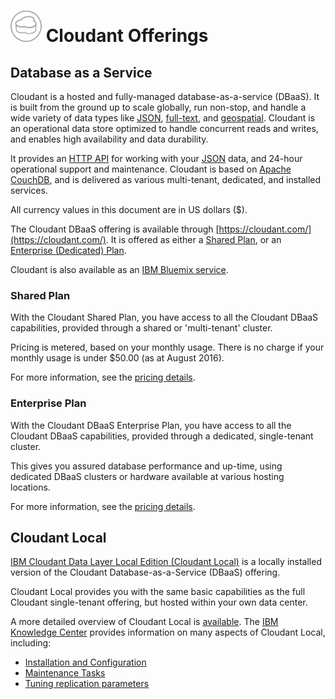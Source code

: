 # ![alt tag](../images/cloudantbasics_icon.png) Cloudant Offerings

## Database as a Service

Cloudant is a hosted and fully-managed database-as-a-service (DBaaS).
It is built from the ground up to scale globally,
run non-stop,
and handle a wide variety of data types like [JSON](../basics/index.html#json),
[full-text](../api/cloudant_query.html#creating-an-index),
and [geospatial](../api/cloudant-geo.html).
Cloudant is an operational data store optimized to handle concurrent reads and writes,
and enables high availability and data durability.

It provides an [HTTP API](../basics/index.html#http-api) for working with your [JSON](../basics/index.html#json) data,
and 24-hour operational support and maintenance.
Cloudant is based on [Apache CouchDB](http://couchdb.apache.org/),
and is delivered as various multi-tenant, dedicated, and installed services.

<aside class="warning" role="complementary" aria-label="pricing">All currency values in this document are in US dollars ($).</aside>

The Cloudant DBaaS offering is available through [https://cloudant.com/](https://cloudant.com/).
It is offered as either a [Shared Plan](index.html#shared-plan),
or an [Enterprise (Dedicated) Plan](index.html#enterprise-plan).

Cloudant is also available as an [IBM Bluemix service](bluemix.html).

### Shared Plan

With the Cloudant Shared Plan,
you have access to all the Cloudant DBaaS capabilities,
provided through a shared or 'multi-tenant' cluster.

Pricing is metered,
based on your monthly usage.
There is no charge if your monthly usage is under $50.00 (as at August 2016).

For more information,
see the [pricing details](https://cloudant.com/product/pricing/).

### Enterprise Plan

With the Cloudant DBaaS Enterprise Plan,
you have access to all the Cloudant DBaaS capabilities,
provided through a dedicated, single-tenant cluster.

This gives you assured database performance and up-time,
using dedicated DBaaS clusters or hardware available at various hosting locations.

For more information,
see the [pricing details](https://cloudant.com/product/pricing/).

## Cloudant Local

<a href="https://www.ibm.com/support/knowledgecenter/SSTPQH_1.0.0/com.ibm.cloudant.local.doc/SSTPQH_1.0.0_welcome.html" target="_blank">IBM Cloudant Data Layer Local Edition (Cloudant Local)</a> is a locally installed version of the Cloudant Database-as-a-Service (DBaaS) offering.

Cloudant Local provides you with the same basic capabilities as the full Cloudant single-tenant offering,
but hosted within your own data center.

A more detailed overview of Cloudant Local is <a href="http://www-01.ibm.com/support/knowledgecenter/SSTPQH_1.0.0/com.ibm.cloudant.local.install.doc/topics/clinstall_cloudant_local_overview.html?lang=en-us" target="_blank">available</a>.
The <a href="http://www-01.ibm.com/support/knowledgecenter/SSTPQH_1.0.0/com.ibm.cloudant.local.doc/SSTPQH_1.0.0_welcome.html?lang=en" target="_blank">IBM Knowledge Center</a> provides information on many aspects of Cloudant Local,
including:

- <a href="http://www.ibm.com/support/knowledgecenter/SSTPQH_1.0.0/com.ibm.cloudant.local.install.doc/topics/clinstall_extract_install_cloudant_local.html?lang=en" target="_blank">Installation and Configuration</a>
- <a href="http://www-01.ibm.com/support/knowledgecenter/SSTPQH_1.0.0/com.ibm.cloudant.local.install.doc/topics/clinstall_maintenance_tasks_overview.html?lang=en" target="_blank">Maintenance Tasks</a>
- <a href="http://www-01.ibm.com/support/knowledgecenter/SSTPQH_1.0.0/com.ibm.cloudant.local.install.doc/topics/clinstall_tuning_parameters_replication_cases.html?lang=en" target="_blank">Tuning replication parameters</a>
